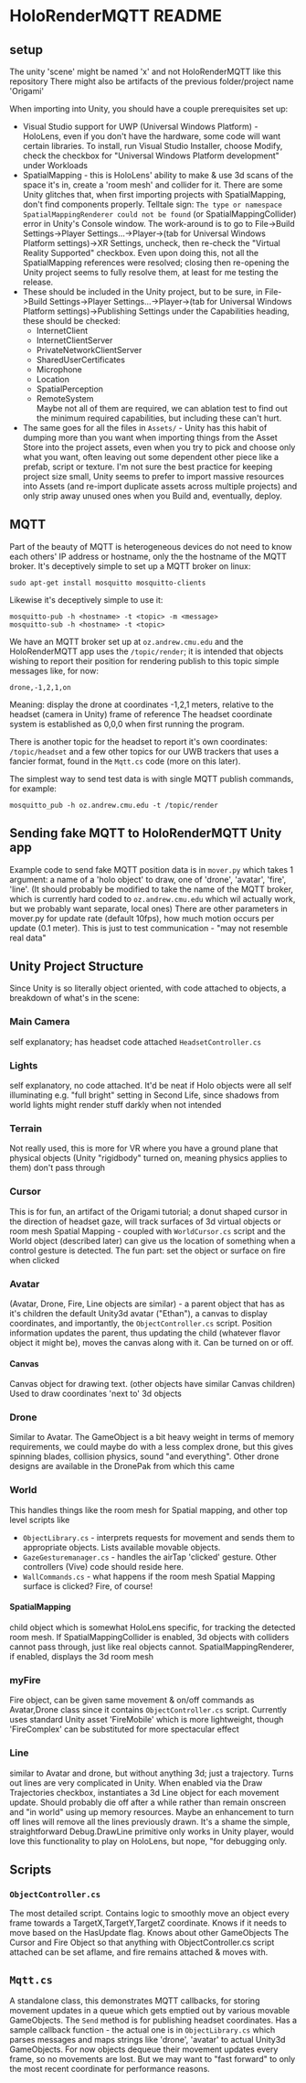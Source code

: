 # HoloRenderMQTT README

## setup 

The unity 'scene' might be named 'x' and not HoloRenderMQTT like this repository
There might also be artifacts of the previous folder/project name 'Origami'

When importing into Unity, you should have a couple prerequisites set up:

 * Visual Studio support for UWP (Universal Windows Platform) - HoloLens, even if you don't have the hardware, some code will want certain libraries. To install, run Visual Studio Installer, choose Modify, check the checkbox for "Universal Windows Platform development" under Workloads
 * SpatialMapping - this is HoloLens' ability to make & use 3d scans of the space it's in, create a 'room mesh' and collider for it. There are some Unity glitches that, when first importing projects with SpatialMapping, don't find components properly. Telltale sign: `The type or namespace SpatialMappingRenderer could not be found` (or SpatialMappingCollider) error in Unity's Console window.
 The work-around is to go to File->Build Settings->Player Settings...->Player->(tab for Universal Windows Platform settings)->XR Settings, uncheck, then re-check the "Virtual Reality Supported" checkbox. Even upon doing this, not all the SpatialMapping references were resolved; closing then re-opening the Unity project seems to fully resolve them, at least for me testing the release.
 * These should be included in the Unity project, but to be sure, in File->Build Settings->Player Settings...->Player->(tab for Universal Windows Platform settings)->Publishing Settings under the Capabilities heading, these should be checked:
   - InternetClient
   - InternetClientServer
   - PrivateNetworkClientServer
   - SharedUserCertificates
   - Microphone
   - Location
   - SpatialPerception
   - RemoteSystem  
Maybe not all of them are required, we can ablation test to find out the minimum required capabilities, but including these can't hurt.
 * The same goes for all the files in `Assets/` - Unity has this habit of dumping more than you want when importing things from the Asset Store into the project assets, even when you try to pick and choose only what you want, often leaving out some dependent other piece like a prefab, script or texture. I'm not sure the best practice for keeping project size small, Unity seems to prefer to import massive resources into Assets (and re-import duplicate assets across multiple projects) and only strip away unused ones when you Build and, eventually, deploy.
 
## MQTT
Part of the beauty of MQTT is heterogeneous devices do not need to know each others' IP address or hostname, only the the hostname of the MQTT broker. It's deceptively simple to set up a MQTT broker on linux:
```
sudo apt-get install mosquitto mosquitto-clients
```
Likewise it's deceptively simple to use it:
```
mosquitto-pub -h <hostname> -t <topic> -m <message>
mosquitto-sub -h <hostname> -t <topic>
```
We have an MQTT broker set up at `oz.andrew.cmu.edu` and the HoloRenderMQTT app uses the `/topic/render`; it is intended that objects wishing to report their position for rendering publish to this topic simple messages like, for now:
```
drone,-1,2,1,on
```
Meaning: display the drone at coordinates -1,2,1 meters, relative to the headset (camera in Unity) frame of reference
The headset coordinate system is established as 0,0,0 when first running the program.

There is another topic for the headset to report it's own coordinates: `/topic/headset` and a few other topics for our UWB trackers that uses a fancier format, found in the `Mqtt.cs` code (more on this later).

The simplest way to send test data is with single MQTT publish commands, for example:
```
mosquitto_pub -h oz.andrew.cmu.edu -t /topic/render
```
## Sending fake MQTT to HoloRenderMQTT Unity app
 Example code to send fake MQTT position data is in `mover.py` which takes 1 argument: a name of a 'holo object' to draw, one of 'drone', 'avatar', 'fire', 'line'. (It should probably be modified to take the name of the MQTT broker, which is currently hard coded to `oz.andrew.cmu.edu` which wil actually work, but we probably want separate, local ones) There are other parameters in mover.py for update rate (default 10fps), how much motion occurs per update (0.1 meter). This is just to test communication - "may not resemble real data"
 
## Unity Project Structure
Since Unity is so literally object oriented, with code attached to objects, a breakdown of what's in the scene:
### Main Camera
self explanatory; has headset code attached `HeadsetController.cs`
### Lights
self explanatory, no code attached. It'd be neat if Holo objects were all self illuminating e.g. "full bright" setting in Second Life, since shadows from world lights might render stuff darkly when not intended
### Terrain
Not really used, this is more for VR where you have a ground plane that physical objects (Unity "rigidbody" turned on, meaning physics applies to them) don't pass through
### Cursor
This is for fun, an artifact of the Origami tutorial; a donut shaped cursor in the direction of headset gaze, will track surfaces of 3d virtual objects or room mesh Spatial Mapping - coupled with `WorldCursor.cs` script and the World object (described later) can give us the location of something when a control gesture is detected. The fun part: set the object or surface on fire when clicked
### Avatar
(Avatar, Drone, Fire, Line objects are similar) - a parent object that has as it's children the default Unity3d avatar ("Ethan"), a canvas to display coordinates, and importantly, the `ObjectController.cs` script. Position information updates the parent, thus updating the child (whatever flavor object it might be), moves the canvas along with it. Can be turned on or off.
#### Canvas
Canvas object for drawing text. (other objects have similar Canvas children) Used to draw coordinates 'next to' 3d objects
### Drone
Similar to Avatar. The GameObject is a bit heavy weight in terms of memory requirements, we could maybe do with a less complex drone, but this gives spinning blades, collision physics, sound "and everything". Other drone designs are available in the DronePak from which this came
### World
This handles things like the room mesh for Spatial mapping, and other top level scripts like
 * `ObjectLibrary.cs` - interprets requests for movement and sends them to appropriate objects. Lists available movable objects.
 * `GazeGesturemanager.cs` - handles the airTap 'clicked' gesture. Other controllers (Vive) code should reside here.
 * `WallCommands.cs` - what happens if the room mesh Spatial Mapping surface is clicked? Fire, of course!
#### SpatialMapping
child object which is somewhat HoloLens specific, for tracking the detected room mesh. If SpatialMappingCollider is enabled, 3d objects with colliders cannot pass through, just like real objects cannot. SpatialMappingRenderer, if enabled, displays the 3d room mesh
### myFire
Fire object, can be given same movement & on/off commands as Avatar,Drone class since it contains `ObjectController.cs` script. Currently uses standard Unity asset 'FireMobile' which is more lightweight, though 'FireComplex' can be substituted for more spectacular effect
### Line
similar to Avatar and drone, but without anything 3d; just a trajectory. Turns out lines are very complicated in Unity. When enabled via the Draw Trajectories checkbox, instantiates a 3d Line object for each movement update. Should probably die off after a while rather than remain onscreen and "in world" using up memory resources. Maybe an enhancement to turn off lines will remove all the lines previously drawn. It's a shame the simple, straightforward Debug.DrawLine primitive only works in Unity player, would love this functionality to play on HoloLens, but nope, "for debugging only.

## Scripts
### `ObjectController.cs`
The most detailed script. Contains logic to smoothly move an object every frame towards a TargetX,TargetY,TargetZ coordinate. Knows if it needs to move based on the HasUpdate flag. Knows about other GameObjects The Cursor and Fire Object so that anything with ObjectController.cs script attached can be set aflame, and fire remains attached & moves with.
## `Mqtt.cs`
A standalone class, this demonstrates MQTT callbacks, for storing movement updates in a queue which gets emptied out by various movable GameObjects. The `Send` method is for publishing headset coordinates. Has a sample callback function - the actual one is in `ObjectLibrary.cs` which parses messages and maps strings like 'drone', 'avatar' to actual Unity3d GameObjects. For now objects dequeue their movement updates every frame, so no movements are lost. But we may want to "fast forward" to only the most recent coordinate for performance reasons.

